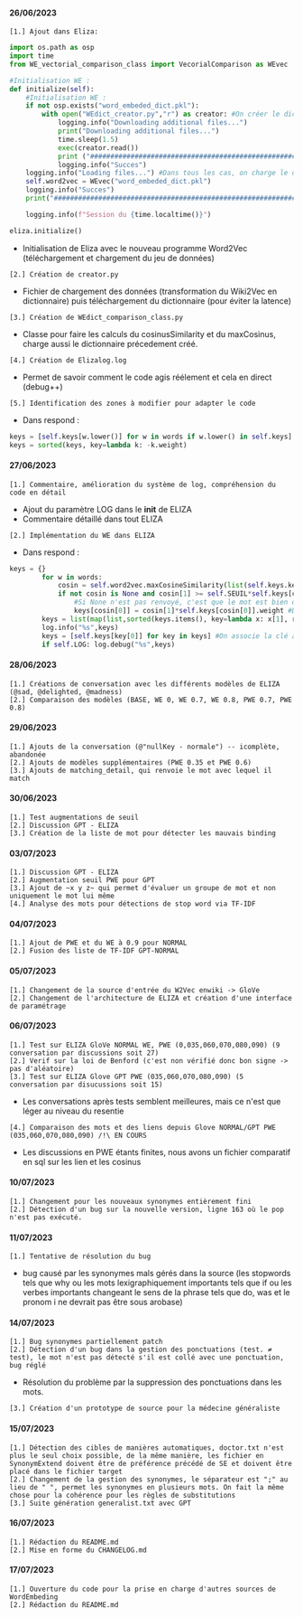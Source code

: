 #### 26/06/2023 ####
```
[1.] Ajout dans Eliza:
```
```python
import os.path as osp
import time
from WE_vectorial_comparison_class import VecorialComparison as WEvec

#Initialisation WE : 
def initialize(self):
    #Initialisation WE : 
    if not osp.exists("word_embeded_dict.pkl"):
        with open("WEdict_creator.py","r") as creator: #On créer le dictionnaire s'il n'existe pas
            logging.info("Downloading additional files...")
            print("Downloading additional files...")
            time.sleep(1.5)
            exec(creator.read())
            print ("###############################################################################\n\n###############################################################################") 
            logging.info("Succes")
    logging.info("Loading files...") #Dans tous les cas, on charge le dictionnaire
    self.word2vec = WEvec("word_embeded_dict.pkl") 
    logging.info("Succes")
    print("###############################################################################\n\n###############################################################################") 

    logging.info(f"Session du {time.localtime()}")

eliza.initialize()
```
- Initialisation de Eliza avec le nouveau programme Word2Vec (téléchargement et chargement du jeu de données)
```
[2.] Création de creator.py
```
- Fichier de chargement des données (transformation du Wiki2Vec en dictionnaire) puis téléchargement du dictionnaire (pour éviter  la latence)
```
[3.] Création de WEdict_comparison_class.py
```
- Classe pour faire les calculs du cosinusSimilarity et du maxCosinus, charge aussi le dictionnaire précedement créé.
```
[4.] Création de Elizalog.log
```
- Permet de savoir comment le code agis réélement et cela en direct (debug++)
```
[5.] Identification des zones à modifier pour adapter le code
```
- Dans respond : 
```python
keys = [self.keys[w.lower()] for w in words if w.lower() in self.keys]
keys = sorted(keys, key=lambda k: -k.weight)
```
#### 27/06/2023 ####
```
[1.] Commentaire, amélioration du système de log, compréhension du code en détail
```
- Ajout du paramètre LOG dans le __init__ de ELIZA
- Commentaire détaillé dans tout ELIZA
```
[2.] Implémentation du WE dans ELIZA
```
- Dans respond : 
```python
keys = {}
        for w in words:
            cosin = self.word2vec.maxCosineSimilarity(list(self.keys.keys()),w.lower()) #Pour chaque mot, on calcule le maxCosSim
            if not cosin is None and cosin[1] >= self.SEUIL*self.keys[cosin[0]].weight: 
                #Si None n'est pas renvoyé, c'est que le mot est bien dans le dictionnaire et que le seuil adaptatif est vérifié
                keys[cosin[0]] = cosin[1]*self.keys[cosin[0]].weight #Dans ce cas on enregistre le mot, le poids adapté
        keys = list(map(list,sorted(keys.items(), key=lambda x: x[1], reverse=True))) #Finalement on met en ordre
        log.info("%s",keys)
        keys = [self.keys[key[0]] for key in keys] #On associe la clé à sa clé de classe Key
        if self.LOG: log.debug("%s",keys)
```
#### 28/06/2023 ####
```
[1.] Créations de conversation avec les différents modèles de ELIZA (@sad, @delighted, @madness)
[2.] Comparaison des modèles (BASE, WE 0, WE 0.7, WE 0.8, PWE 0.7, PWE 0.8)
```
#### 29/06/2023 ####
```
[1.] Ajouts de la conversation (@"nullKey - normale") -- icomplète, abandonée
[2.] Ajouts de modèles supplémentaires (PWE 0.35 et PWE 0.6)
[3.] Ajouts de matching_detail, qui renvoie le mot avec lequel il match
```
#### 30/06/2023 ####
```
[1.] Test augmentations de seuil
[2.] Discussion GPT - ELIZA
[3.] Création de la liste de mot pour détecter les mauvais binding
```
#### 03/07/2023 ####
```
[1.] Discussion GPT - ELIZA
[2.] Augmentation seuil PWE pour GPT
[3.] Ajout de ~x y z~ qui permet d'évaluer un groupe de mot et non uniquement le mot lui même
[4.] Analyse des mots pour détections de stop word via TF-IDF
```
#### 04/07/2023 ####
```
[1.] Ajout de PWE et du WE à 0.9 pour NORMAL
[2.] Fusion des liste de TF-IDF GPT-NORMAL
```
#### 05/07/2023 ####
```
[1.] Changement de la source d'entrée du W2Vec enwiki -> GloVe
[2.] Changement de l'architecture de ELIZA et création d'une interface de paramétrage
```
#### 06/07/2023 ####
```
[1.] Test sur ELIZA GloVe NORMAL WE, PWE (0,035,060,070,080,090) (9 conversation par discussions soit 27)
[2.] Verif sur la loi de Benford (c'est non vérifié donc bon signe -> pas d'aléatoire)
[3.] Test sur ELIZA Glove GPT PWE (035,060,070,080,090) (5 conversation par disucussions soit 15)
```
- Les conversations après tests semblent meilleures, mais ce n'est que léger au niveau du resentie 
```
[4.] Comparaison des mots et des liens depuis Glove NORMAL/GPT PWE (035,060,070,080,090) /!\ EN COURS
```
- Les discussions en PWE étants finites, nous avons un fichier comparatif en sql sur les lien et les cosinus
#### 10/07/2023 ####
```
[1.] Changement pour les nouveaux synonymes entièrement fini
[2.] Détection d'un bug sur la nouvelle version, ligne 163 où le pop n'est pas exécuté.
```
#### 11/07/2023 ####
```
[1.] Tentative de résolution du bug
```
- bug causé par les synonymes mals gérés dans la source (les stopwords tels que why ou les mots lexigraphiquement importants tels que if ou les verbes importants changeant le sens de la phrase tels que do, was et le pronom i ne devrait pas être sous arobase)
#### 14/07/2023 ####
```
[1.] Bug synonymes partiellement patch
[2.] Détection d'un bug dans la gestion des ponctuations (test. ≠ test), le mot n'est pas détecté s'il est collé avec une ponctuation, bug réglé
```
- Résolution du problème par la suppression des ponctuations dans les mots.
```
[3.] Création d'un prototype de source pour la médecine généraliste
```
#### 15/07/2023 ####
```
[1.] Détection des cibles de manières automatiques, doctor.txt n'est plus le seul choix possible, de la même manière, les fichier en SynonymExtend doivent être de préférence précédé de SE et doivent être placé dans le fichier target
[2.] Changement de la gestion des synonymes, le séparateur est ";" au lieu de " ", permet les synonymes en plusieurs mots. On fait la même chose pour la cohérence pour les règles de substitutions
[3.] Suite génération generalist.txt avec GPT
```
#### 16/07/2023 ####
```
[1.] Rédaction du README.md
[2.] Mise en forme du CHANGELOG.md
```
#### 17/07/2023 ####
```
[1.] Ouverture du code pour la prise en charge d'autres sources de WordEmbeding
[2.] Rédaction du README.md
```